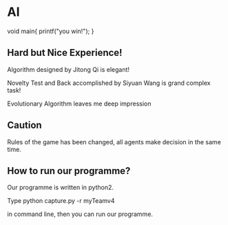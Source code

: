 # AI
void main{ printf("you win!"); } 

## Hard but Nice Experience!
Algorithm designed by Jitong Qi is elegant!

Novelty Test and Back accomplished by Siyuan Wang is grand complex task! 

Evolutionary Algorithm leaves me deep impression

## Caution
Rules of the game has been changed, all agents make decision in the same time.

## How to run our programme?
Our programme is written in python2.

Type  python capture.py -r myTeamv4

in command line, then you can run our programme.




